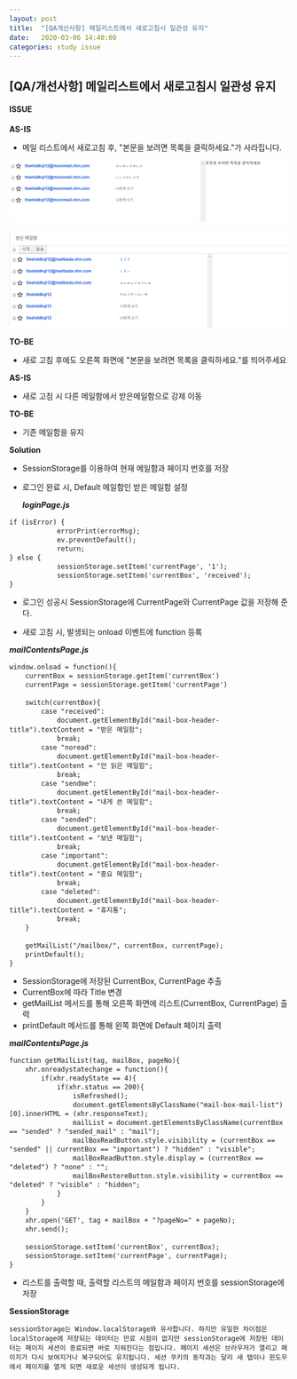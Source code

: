 ```yaml
---
layout: post
title:  "[QA개선사항] 메일리스트에서 새로고침시 일관성 유지"
date:   2020-03-06 14:40:00
categories: study issue
---
```


## [QA/개선사항] 메일리스트에서 새로고침시 일관성 유지

#### ISSUE

**AS-IS**

- 메일 리스트에서 새로고침 후, "본문을 보려면 목록을 클릭하세요."가 사라집니다.

![2020-03-05-bug04-01](\assets\image\2020-03-05-bug04-01.PNG)

![2020-03-05-bug04-01](\assets\image\2020-03-05-bug04-02.PNG)

**TO-BE**

- 새로 고침 후에도 오른쪽 화면에 "본문을 보려면 목록을 클릭하세요."를 띄어주세요



**AS-IS**

- 새로 고침 시 다른 메일함에서 받은메일함으로 강제 이동

**TO-BE**

- 기존 메일함을 유지



**Solution**

- SessionStorage를 이용하여 현재 메일함과 페이지 번호를 저장



- 로그인 완료 시, Default 메일함인 받은 메일함 설정

  ***loginPage.js***

```
if (isError) {
            errorPrint(errorMsg);
            ev.preventDefault();
            return;
} else {
        	sessionStorage.setItem('currentPage', '1');
        	sessionStorage.setItem('currentBox', 'received');
}
```

- 로그인 성공시 SessionStorage에 CurrentPage와 CurrentPage 값을 저장해 준다.



- 새로 고침 시, 발생되는 onload 이벤트에 function 등록

***mailContentsPage.js***

```
window.onload = function(){
	currentBox = sessionStorage.getItem('currentBox')
	currentPage = sessionStorage.getItem('currentPage')
	
	switch(currentBox){
		case "received":
			document.getElementById("mail-box-header-title").textContent = "받은 메일함";
			break;
		case "noread":
			document.getElementById("mail-box-header-title").textContent = "안 읽은 메일함";
			break;
		case "sendme":
			document.getElementById("mail-box-header-title").textContent = "내게 쓴 메일함";
			break;
		case "sended":
			document.getElementById("mail-box-header-title").textContent = "보낸 메일함";
			break;
		case "important":
			document.getElementById("mail-box-header-title").textContent = "중요 메일함";
			break;
		case "deleted":
			document.getElementById("mail-box-header-title").textContent = "휴지통";
			break;
	}
	
	getMailList("/mailbox/", currentBox, currentPage);
	printDefault();
}
```

- SessionStorage에 저장된 CurrentBox, CurrentPage 추출
- CurrentBox에 따라 Title 변경
- getMailList 메서드를 통해 오른쪽 화면에 리스트(CurrentBox, CurrentPage) 출력
- printDefault 메서드를 통해 왼쪽 화면에 Default 페이지 출력



***mailContentsPage.js***

```
function getMailList(tag, mailBox, pageNo){
    xhr.onreadystatechange = function(){
        if(xhr.readyState == 4){
            if(xhr.status == 200){
                isRefreshed();
                document.getElementsByClassName("mail-box-mail-list")[0].innerHTML = (xhr.responseText);
                mailList = document.getElementsByClassName(currentBox == "sended" ? "sended_mail" : "mail"); 
                mailBoxReadButton.style.visibility = (currentBox == "sended" || currentBox == "important") ? "hidden" : "visible";
                mailBoxReadButton.style.display = (currentBox == "deleted") ? "none" : "";
                mailBoxRestoreButton.style.visibility = currentBox == "deleted" ? "visible" : "hidden";
            }
        }
    }
    xhr.open('GET', tag + mailBox + "?pageNo=" + pageNo);
    xhr.send();
    
    sessionStorage.setItem('currentBox', currentBox);
    sessionStorage.setItem('currentPage', currentPage);
}
```

- 리스트를 출력할 때, 출력할 리스트의 메일함과 페이지 번호를 sessionStorage에 저장



**SessionStorage**

```
sessionStorage는 Window.localStorage와 유사합니다. 하지만 유일한 차이점은 localStorage에 저장되는 데이터는 만료 시점이 없지만 sessionStorage에 저장된 데이터는 페이지 세션이 종료되면 바로 지워진다는 점입니다. 페이지 세션은 브라우저가 열리고 페이지가 다시 보여지거나 복구되어도 유지됩니다. 세션 쿠키의 동작과는 달리 새 탭이나 윈도우에서 페이지를 열게 되면 새로운 세션이 생성되게 됩니다. 
```







